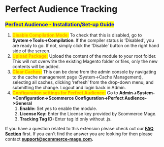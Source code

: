# Perfect Audience Tracking

### <mark style="color:blue;">Perfect Audience - Installation/Set-up Guide</mark>

1. <mark style="color:orange;">**Disable Compilation Mode**</mark><mark style="color:orange;">:</mark> To check that this is disabled, go to **System->Tools->Compilation**. If the compiler status is ‘Disabled’, you are ready to go. If not, simply click the ‘Disable’ button on the right hand side of the screen.
2. <mark style="color:orange;">**Upload Package:**</mark> Upload the content of the module to your root folder. This will not overwrite the existing Magento folder or files, only the new contents will be added.
3. <mark style="color:orange;">**Clear Caches:**</mark> This can be done from the admin console by navigating to the cache management page (System->Cache Management), selecting all caches, clicking ‘refresh’ from the drop-down menu, and submitting the change. Logout and login back in Admin.
4. <mark style="color:orange;">**Configuration settings for Perfect Audience:**</mark> Go to **Admin->System->Configuration->Scommerce Configuration->Perfect Audience->General**
   1. **Enable:** Set yes to enable the module.
   2. **License Key:** Enter the License key provided by Scommerce Mage.
   3. **Tracking Tag ID:** Enter tag Id only without .js.

If you have a question related to this extension please check out our [**FAQ Section**](https://www.scommerce-mage.com/magento-perfect-audience-tracking.html#faq) first. If you can't find the answer you are looking for then please contact [**support@scommerce-mage.com**](mailto:core@scommerce-mage.com)**.**

